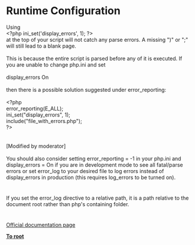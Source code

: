 # Runtime Configuration




<div class="phpcode"><span class="html">
Using 
<br><span class="default">&lt;?php ini_set</span><span class="keyword">(</span><span class="string">&apos;display_errors&apos;</span><span class="keyword">, </span><span class="default">1</span><span class="keyword">); </span><span class="default">?&gt;</span> 
<br>at the top of your script will not catch any parse errors. A missing &quot;)&quot; or &quot;;&quot; will still lead to a blank page.
<br>
<br>This is because the entire script is parsed before any of it is executed. If you are unable to change php.ini and set
<br>
<br>display_errors On
<br>
<br>then there is a possible solution suggested under error_reporting:
<br>
<br><span class="default">&lt;?php
<br> error_reporting</span><span class="keyword">(</span><span class="default">E_ALL</span><span class="keyword">);
<br> </span><span class="default">ini_set</span><span class="keyword">(</span><span class="string">&quot;display_errors&quot;</span><span class="keyword">, </span><span class="default">1</span><span class="keyword">);
<br> include(</span><span class="string">&quot;file_with_errors.php&quot;</span><span class="keyword">);
<br></span><span class="default">?&gt;
<br></span>
<br>
<br>[Modified by moderator]
<br>
<br>You should also consider setting error_reporting = -1 in your php.ini and display_errors = On if you are in development mode to see all fatal/parse errors or set error_log to your desired file to log errors instead of display_errors in production (this requires log_errors to be turned on).</span>
</div>
  

#


<div class="phpcode"><span class="html">
If you set the error_log directive to a relative path, it is a path relative to the document root rather than php&apos;s containing folder.</span>
</div>
  

#

[Official documentation page](https://www.php.net/manual/en/errorfunc.configuration.php)

**[To root](/)**